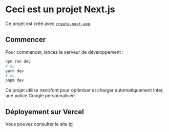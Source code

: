 # Ceci est un projet Next.js

Ce projet est créé avec [`create-next-app`](https://github.com/vercel/next.js/tree/canary/packages/create-next-app).

## Commencer

Pour commencer, lancez le serveur de développement :

```bash
npm run dev
# ou
yarn dev
# ou
pnpm dev
```

Ce projet utilise next/font pour optimiser et charger automatiquement Inter, une police Google personnalisée.

## Déployement sur Vercel

Vous pouvez consulter le site [ici](https://portfolio-pauldecauchys-projects.vercel.app/)